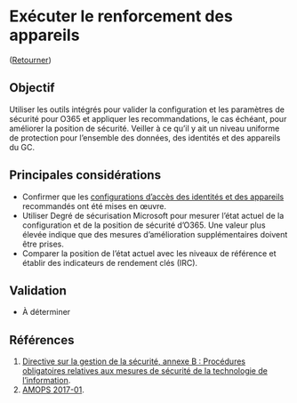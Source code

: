 # Exécuter le renforcement des appareils

([Retourner](/README.md#mesures-de-sécurité-initiales))

## Objectif

Utiliser les outils intégrés pour valider la configuration et les paramètres de sécurité pour O365 et appliquer les recommandations, le cas échéant, pour améliorer la position de sécurité. Veiller à ce qu’il y ait un niveau uniforme de protection pour l’ensemble des données, des identités et des appareils du GC.

## Principales considérations

* Confirmer que les [configurations d’accès des identités et des appareils](https://docs.microsoft.com/fr-ca/microsoft-365/security/office-365-security/microsoft-365-policies-configurations?view=o365-worldwide) recommandés ont été mises en œuvre.
* Utiliser Degré de sécurisation Microsoft pour mesurer l’état actuel de la configuration et de la position de sécurité d’O365. Une valeur plus élevée indique que des mesures d’amélioration supplémentaires doivent être prises.
* Comparer la position de l’état actuel avec les niveaux de référence et établir des indicateurs de rendement clés (IRC).

## Validation

* À déterminer

## Références

1. [Directive sur la gestion de la sécurité, annexe B : Procédures obligatoires relatives aux mesures de sécurité de la technologie de l’information](https://www.tbs-sct.canada.ca/pol/doc-fra.aspx?id=32611).
2. [AMOPS 2017-01](https://www.canada.ca/fr/gouvernement/systeme/gouvernement-numerique/innovations-gouvernementales-numeriques/services-informatique-nuage/orientation-utilisation-securisee-services-commerciaux-informatique-nuage-amops.html).
